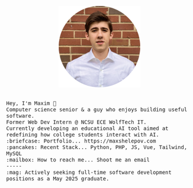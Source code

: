 <div align="center">
  <img src="https://raw.githubusercontent.com/feifyKike/feifyKike/main/portraitImg.png" width="220" height="220"/><br/><br/>
</div>
<p align="left">
  <samp>
    Hey, I'm Maxim 👋 <br/>
    Computer science senior & a guy who enjoys building useful software.<br/>
    Former Web Dev Intern @ NCSU ECE WolfTech IT.<br/>
    Currently developing an educational AI tool aimed at redefining how college students interact with AI.<br/>
    :briefcase: Portfolio... https://maxshelepov.com <br/>
    :pancakes: Recent Stack... Python, PHP, JS, Vue, Tailwind, MySQL <br/>
    :mailbox: How to reach me... Shoot me an email <br/>
    ----- <br/>
    :mag: Actively seeking full-time software development positions as a May 2025 graduate.
  </samp>
</p>
<!--
**feifyKike/feifyKike** is a ✨ _special_ ✨ repository because its `README.md` (this file) appears on your GitHub profile.

Here are some ideas to get you started:

- 🔭 I’m currently working on ...
- 🌱 I’m currently learning ...
- 👯 I’m looking to collaborate on ...
- 🤔 I’m looking for help with ...
- 💬 Ask me about ...
- 📫 How to reach me: ...
- 😄 Pronouns: ...
- ⚡ Fun fact: ...
-->
